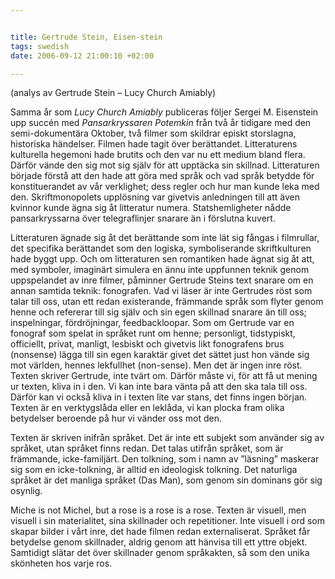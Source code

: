 ```yaml
--- 


title: Gertrude Stein, Eisen-stein 
tags: swedish 
date: 2006-09-12 21:00:10 +02:00 

---
```


(analys av Gertrude Stein – Lucy Church Amiably)

Samma år som *Lucy Church Amiably* publiceras följer Sergei M. Eisenstein upp succén med *Pansarkryssaren Potemkin* från två år tidigare med den semi-dokumentära Oktober, två filmer som skildrar episkt storslagna, historiska händelser. Filmen hade tagit över berättandet. Litteraturens kulturella hegemoni hade brutits och den var nu ett medium bland flera. Därför vände den sig mot sig själv för att upptäcka sin skillnad. Litteraturen började förstå att den hade att göra med språk och vad språk betydde för konstituerandet av vår verklighet; dess regler och hur man kunde leka med den. Skriftmonopolets upplösning var givetvis anledningen till att även kvinnor kunde ägna sig åt litteratur numera. Statshemligheter nådde pansarkryssarna över telegraflinjer snarare än i förslutna kuvert.

Litteraturen ägnade sig åt det berättande som inte lät sig fångas i filmrullar, det specifika berättandet som den logiska, symboliserande skriftkulturen hade byggt upp. Och om litteraturen sen romantiken hade ägnat sig åt att, med symboler, imaginärt simulera en ännu inte uppfunnen teknik genom uppspelandet av inre filmer, påminner Gertrude Steins text snarare om en annan samtida teknik: fonografen. Vad vi läser är inte Gertrudes röst som talar till oss, utan ett redan existerande, främmande språk som flyter genom henne och refererar till sig själv och sin egen skillnad snarare än till oss; inspelningar, fördröjningar, feedbackloopar. Som om Gertrude var en fonograf som spelat in språket runt om henne; personligt, tidstypiskt, officiellt, privat, manligt, lesbiskt och givetvis likt fonografens brus (nonsense) lägga till sin egen karaktär givet det sättet just hon vände sig mot världen, hennes lekfullhet (non-sense). Men det är ingen inre röst. Texten skriver Gertrude, inte tvärt om. Därför måste vi, för att få ut mening ur texten, kliva in i den. Vi kan inte bara vänta på att den ska tala till oss. Därför kan vi också kliva in i texten lite var stans, det finns ingen början. Texten är en verktygslåda eller en leklåda, vi kan plocka fram olika betydelser beroende på hur vi vänder oss mot den.

Texten är skriven inifrån språket. Det är inte ett subjekt som använder sig av språket, utan språket finns redan. Det talas utifrån språket, som är främmande, icke-familjärt. Den tolkning, som i namn av ”läsning” maskerar sig som en icke-tolkning, är alltid en ideologisk tolkning. Det naturliga språket är det manliga språket (Das Man), som genom sin dominans gör sig osynlig.

Miche is not Michel, but a rose is a rose is a rose. Texten är visuell, men visuell i sin materialitet, sina skillnader och repetitioner. Inte visuell i ord som skapar bilder i vårt inre, det hade filmen redan externaliserat. Språket får betydelse genom skillnader, aldrig genom att hänvisa till ett yttre objekt. Samtidigt slätar det över skillnader genom språkakten, så som den unika skönheten hos varje ros. 
